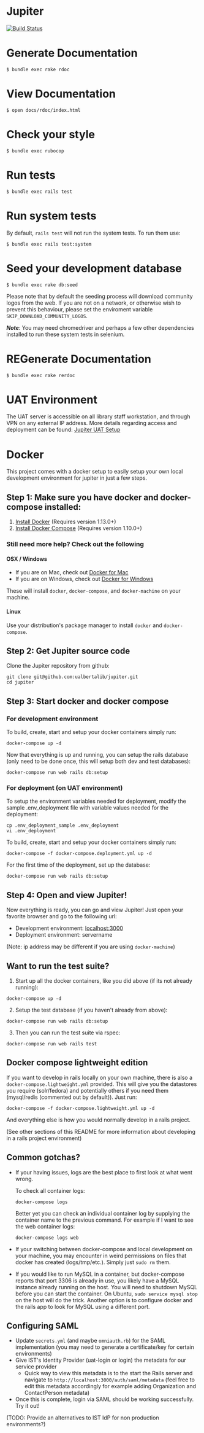 # Jupiter

[![Build Status](https://travis-ci.org/ualbertalib/jupiter.svg?branch=master)](https://travis-ci.org/ualbertalib/jupiter)

# Generate Documentation

`$ bundle exec rake rdoc`

# View Documentation

`$ open docs/rdoc/index.html`

# Check your style

`$ bundle exec rubocop`

# Run tests

`$ bundle exec rails test`

# Run system tests
By default, `rails test` will not run the system tests. To run them use:

`$ bundle exec rails test:system`

# Seed your development database

`$ bundle exec rake db:seed`

Please note that by default the seeding process will download community logos
from the web. If you are not on a network, or otherwise wish to prevent this
behaviour, please set the enviroment variable `SKIP_DOWNLOAD_COMMUNITY_LOGOS`.

***Note***: You may need chromedriver and perhaps a few other dependencies installed to run these system tests in selenium.

# REGenerate Documentation

`$ bundle exec rake rerdoc`

# UAT Environment 

The UAT server is accessible on all library staff workstation, and through VPN on any external IP address.  More details regarding access and deployment can be found:
[Jupiter UAT Setup](https://github.com/ualbertalib/di_internal/blob/master/System-Adminstration/UAT-Environment.md) 
 
# Docker
This project comes with a docker setup to easily setup your own local development environment for jupiter in just a few steps.

## Step 1: Make sure you have docker and docker-compose installed:

1. [Install Docker](https://docs.docker.com/engine/installation/) (Requires version 1.13.0+)
2. [Install Docker Compose](https://docs.docker.com/compose/install/) (Requires version 1.10.0+)

### Still need more help? Check out the following

#### OSX / Windows
- If you are on Mac, check out [Docker for Mac](https://docs.docker.com/docker-for-mac/)
- If you are on Windows, check out [Docker for Windows](https://docs.docker.com/docker-for-windows/)

These will install `docker`, `docker-compose`, and `docker-machine` on your machine.

#### Linux

Use your distribution's package manager to install `docker` and `docker-compose`.

## Step 2: Get Jupiter source code
Clone the Jupiter repository from github:
```shell
git clone git@github.com:ualbertalib/jupiter.git
cd jupiter
```

## Step 3: Start docker and docker compose

### For development environment
To build, create, start and setup your docker containers simply run:
```shell
docker-compose up -d
```

Now that everything is up and running, you can setup the rails database (only need to be done once, this will setup both dev and test databases):
```shell
docker-compose run web rails db:setup
```

### For deployment (on UAT environment)
To setup the environment variables needed for deployment, modify the sample .env_deployment file with variable values needed for the deployment:
```shell
cp .env_deployment_sample .env_deployment
vi .env_deployment
```
To build, create, start and setup your docker containers simply run:
```shell
docker-compose -f docker-compose.deployment.yml up -d
```

For the first time of the deployment, set up the database:
```shell
docker-compose run web rails db:setup
```

## Step 4: Open and view Jupiter!
Now everything is ready, you can go and view Jupiter! Just open your favorite browser and go to the following url:


  - Development environment: [localhost:3000](http://localhost:3000)
  - Deployment environment: servername

(Note: ip address may be different if you are using `docker-machine`)

## Want to run the test suite?

1. Start up all the docker containers, like you did above (if its not already running):

  ```shell
  docker-compose up -d
  ```

2. Setup the test database (if you haven't already from above):
  ```shell
  docker-compose run web rails db:setup
  ```

3. Then you can run the test suite via rspec:
  ```shell
  docker-compose run web rails test
  ```
## Docker compose lightweight edition

If you want to develop in rails locally on your own machine, there is also a `docker-compose.lightweight.yml` provided. This will give you the datastores you require (solr/fedora) and potentially others if you need them (mysql/redis (commented out by default)). Just run:
  ```shell
  docker-compose -f docker-compose.lightweight.yml up -d
  ```
And everything else is how you would normally develop in a rails project.

(See other sections of this README for more information about developing in a rails project environment)

## Common gotchas?
- If your having issues, logs are the best place to first look at what went wrong.

  To check all container logs:

  ```shell
  docker-compose logs
  ```

  Better yet you can check an individual container log by supplying the container name to the previous command. For example if I want to see the web container logs:

  ```shell
  docker-compose logs web
  ```
- If your switching between docker-compose and local development on your machine, you may encounter in weird permissions on files that docker has created (logs/tmp/etc.). Simply just `sudo rm` them.

- If you would like to run MySQL in a container, but docker-compose reports that port 3306 is already in use, you likely have a MySQL instance already running on the host. You will need to shutdown MySQL before you can start the container. On Ubuntu, `sudo service mysql stop` on the host will do the trick. Another option is to configure docker and the rails app to look for MySQL using a different port.

## Configuring SAML

* Update `secrets.yml` (and maybe `omniauth.rb`) for the SAML implementation (you may need to generate a certificate/key for certain environments)
* Give IST's Identity Provider (uat-login or login) the metadata for our service provider
  * Quick way to view this metadata is to the start the Rails server and navigate to `http://localhost:3000/auth/saml/metadata` (feel free to edit this metadata accordingly for example adding Organization and ContactPerson metadata)
* Once this is complete, login via SAML should be working successfully. Try it out!

(TODO: Provide an alternatives to IST IdP for non production environments?)
